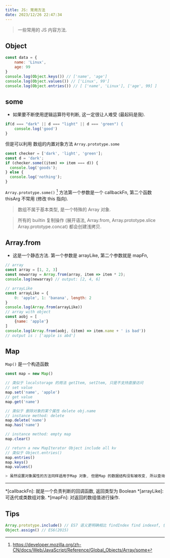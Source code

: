 ```yaml
---
title: JS: 常用方法
date: 2023/12/26 22:47:34
---
```


> 一些常用的 JS 内容方法.

## Object

```js
const data = {
	name: 'Linux',
	age: 99
}
console.log(Object.keys()) // ['name', 'age']
console.log(Object.values()) // ['Linux', 99']
console.log(Object.entries()) // [ ['name', 'Linux'], ['age', 99] ]
```

## some

- 如果要不断使用逻辑运算符号判断, 这一定很让人难受 (最起码是我).

```js
if(d === "dark" || d === "light" || d === 'green") {
	console.log('good')
}
```

但是可以利用 数组的内置对象方法 `Array.prototype.some`

```js
const checker = ['dark', 'light', 'green'];
const d = 'dark';
if (checker.some((item) => item === d)) {
  console.log('goods');
} else {
  console.log('nothing');
}
```

`Array.prototype.some()` [^some] 方法第一个参数是一个 callbackFn, 第二个函数 thisArg 不常用 (修改 this 指向).

> 数组不属于基本类型, 是一个特殊的 Array 对象.

> 所有的 builtin 复制操作 (展开语法, Array.from, Array.prototype.slice Array.prototype.concat) 都会创建浅拷贝.

## Array.from

* 这是一个静态方法. 第一个参数是 arrayLike, 第二个参数就是 mapFn,

```js
// array
const array = [1, 2, 3]
const newarray = Array.from(array, item => item * 2);
console.log(newarray) // output: [2, 4, 6]

// arrayLike
const arrayLike = {
	0: 'apple', 1: 'banana', length: 2
}
console.log(Array.from(arrayLike))
// array with object
const aobj = [
	{name: 'apple'}
]
console.log(Array.from(aobj, (item) => item.name + ' is bad'))
// output is : ['apple is abd']
```

## Map

`Map()` 是一个构造函数


```js
const map = new Map()

// 类似于 localstorage 的用法 getItem, setItem, 只是不支持直接访问
// set value
map.set('name', 'apple')
// get value
map.get('name')

// 类似于 删除对象的某个属性 delete obj.name
// instance method: delete
map.delete('name')
map.has('name')

// instance method: empty map
map.clear()

// return a new MapIterator Object include all kv
// 类似于 Object.entries()
map.entries()
map.keys()
map.values()

> 虽然设置对象属性的方法同样适用于Map 对象, 但是Map 的数据结构没有被改变, 所以查询不到.


```

<hr>

*[callbackFn]: 就是一个负责判断的回调函数, 返回类型为 Boolean
*[arrayLike]: 可迭代或类数组对象.
*[mapFn]: 对返回的数组值进行操作.

[^some]: https://developer.mozilla.org/zh-CN/docs/Web/JavaScript/Reference/Global_Objects/Array/some

## Tips

```js
Array.prototype.include() // ES7 语义更明确相比 findIndex find indexof, 使用 samevaluezero()
Object.assign() // ES6(2015)
```

